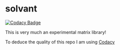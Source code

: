 # solvant

[![Codacy Badge](https://api.codacy.com/project/badge/Grade/d33593faf7ee4367a5fc0909531dfb31)](https://app.codacy.com/manual/llyr-who/solvant?utm_source=github.com&utm_medium=referral&utm_content=llyr-who/solvant&utm_campaign=Badge_Grade_Dashboard)

This is very much an experimental matrix library!

To deduce the quality of this repo I am using [Codacy](https://app.codacy.com/manual/llyr-who/solvant/dashboard)
